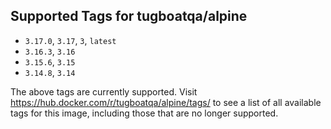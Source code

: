 ## Supported Tags for tugboatqa/alpine

* `3.17.0`, `3.17`, `3`, `latest`
* `3.16.3`, `3.16`
* `3.15.6`, `3.15`
* `3.14.8`, `3.14`

The above tags are currently supported. Visit https://hub.docker.com/r/tugboatqa/alpine/tags/ to see a list of all available tags for this image, including those that are no longer supported.
